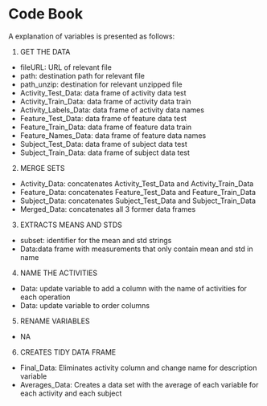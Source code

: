 # Code Book

A explanation of variables is presented as follows:

1) GET THE DATA
* fileURL: URL of relevant file
* path: destination path for relevant file
* path_unzip: destination for relevant unzipped file
* Activity_Test_Data: data frame of activity data test
* Activity_Train_Data: data frame of activity data train
* Activity_Labels_Data: data frame of activity data names
* Feature_Test_Data: data frame of feature data test
* Feature_Train_Data: data frame of feature data train
* Feature_Names_Data: data frame of feature data names
* Subject_Test_Data: data frame of subject data test
* Subject_Train_Data: data frame of subject data test

2) MERGE SETS
* Activity_Data: concatenates Activity_Test_Data and Activity_Train_Data
* Feature_Data: concatenates Feature_Test_Data and Feature_Train_Data
* Subject_Data: concatenates Subject_Test_Data and Subject_Train_Data
* Merged_Data: concatenates all 3 former data frames
    
3) EXTRACTS MEANS AND STDS
* subset: identifier for the mean and std strings
* Data:data frame with measurements that only contain mean and std in name 

4) NAME THE ACTIVITIES
* Data: update variable to add a column with the name of activities for each operation
* Data: update variable to order columns 

5) RENAME VARIABLES
* NA

6) CREATES TIDY DATA FRAME
*  Final_Data: Eliminates activity column and change name for description variable
*  Averages_Data: Creates a data set with the average of each variable for each activity and each subject
